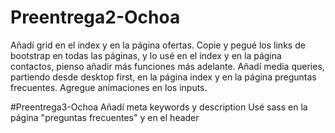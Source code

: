 # Preentrega2-Ochoa
Añadí grid en el index y en la página ofertas.
Copie y pegué los links de bootstrap en todas las páginas, y lo usé en el index y en la página contactos, pienso añadir más funciones más adelante.
Añadí media queries, partiendo desde desktop first, en la página index y en la página preguntas frecuentes.
Agregue animaciones en los inputs.

#Preentrega3-Ochoa
Añadí meta keywords y description
Usé sass en la página "preguntas frecuentes" y en el header
